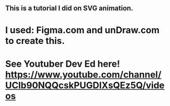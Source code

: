 ## This is a tutorial I did on SVG animation.

# I used: Figma.com and unDraw.com to create this.

# See Youtuber Dev Ed here! https://www.youtube.com/channel/UClb90NQQcskPUGDIXsQEz5Q/videos
